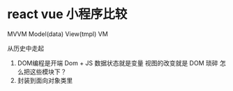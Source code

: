 # react vue 小程序比较
MVVM
Model(data) View(tmpl) VM

  从历史中走起

1. DOM编程是开端
  Dom + JS 数据状态就是变量
  视图的改变就是 DOM 琐碎
  怎么把这些模块下？
2. 封装到面向对象类里